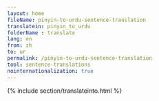 ```yaml
---
layout: home
fileName: pinyin-to-urdu-sentence-translation
translatein: pinyin_to_urdu
folderName : translate
lang: en
from: zh
to: ur
permalink: /pinyin-to-urdu-sentence-translation
tool: sentence-translations
nointernationalization: true
---
```

{% include section/translateinto.html %}
